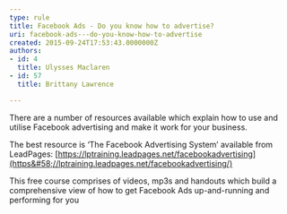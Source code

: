 ```yaml
---
type: rule
title: Facebook Ads - Do you know how to advertise?
uri: facebook-ads---do-you-know-how-to-advertise
created: 2015-09-24T17:53:43.0000000Z
authors:
- id: 4
  title: Ulysses Maclaren
- id: 57
  title: Brittany Lawrence

---
```


There are a number of resources available which explain how to use and utilise Facebook advertising and make it work for your business. 
 
The best resource is ‘The Facebook Advertising System’ available from LeadPages: [https://lptraining.leadpages.net/facebookadvertising](https&#58;//lptraining.leadpages.net/facebookadvertising/)

This free course comprises of videos, mp3s and handouts which build a comprehensive view of how to get Facebook Ads up-and-running and performing for you
